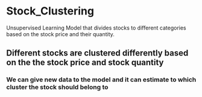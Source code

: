 # Stock_Clustering
Unsupervised Learning Model that divides stocks to different categories based on the stock price and their quantity.
## Different stocks are clustered differently based on the the stock price and stock quantity
### We can give new data to the model and it can estimate to which cluster the stock should belong to
